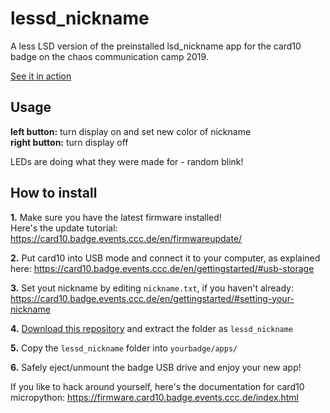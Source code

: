 # lessd_nickname
A less LSD version of the preinstalled lsd_nickname app for the card10 badge on the chaos communication camp 2019.  

[See it in action](https://twitter.com/spacehuhn/status/1164495301840912384)

## Usage

**left button:** turn display on and set new color of nickname  
**right button:** turn display off  

LEDs are doing what they were made for - random blink!  

## How to install

**1.** Make sure you have the latest firmware installed!  
Here's the update tutorial: https://card10.badge.events.ccc.de/en/firmwareupdate/  

**2.** Put card10 into USB mode and connect it to your computer, as explained here: https://card10.badge.events.ccc.de/en/gettingstarted/#usb-storage  

**3.** Set yout nickname by editing `nickname.txt`, if you haven't already: https://card10.badge.events.ccc.de/en/gettingstarted/#setting-your-nickname  

**4.** [Download this repository](https://github.com/spacehuhn/lessd_nickname/archive/master.zip) and extract the folder as `lessd_nickname`  

**5.** Copy the `lessd_nickname` folder into `yourbadge/apps/`  

**6.** Safely eject/unmount the badge USB drive and enjoy your new app!

If you like to hack around yourself, here's the documentation for card10 micropython: https://firmware.card10.badge.events.ccc.de/index.html
